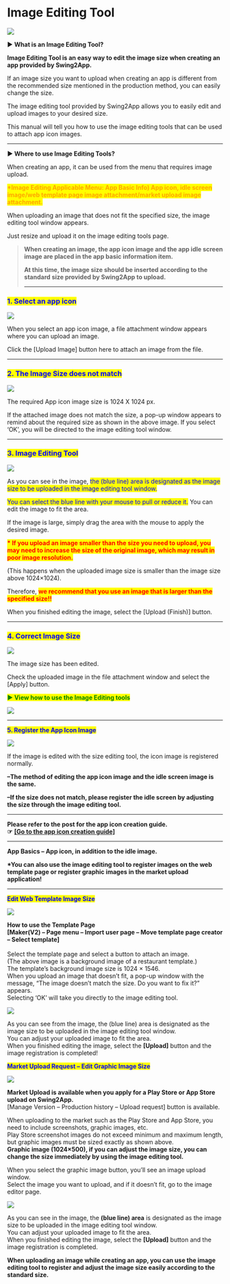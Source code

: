 # Image Editing Tool



![](https://support.swing2app.com/wp-content/uploads/2018/09/Image\_edi.png)

▶ **What is an Image Editing Tool?**

**Image Editing Tool is an easy way to edit the image size when creating an app provided by Swing2App.**

If an image size you want to upload when creating an app is different from the recommended size mentioned in the production method, you can easily change the size.

The image editing tool provided by Swing2App allows you to easily edit and upload images to your desired size.

This manual will tell you how to use the image editing tools that can be used to attach app icon images.

***

**▶ Where to use Image Editing Tools?**

When creating an app, it can be used from the menu that requires image upload.

<mark style="color:orange;">**\*Image Editing Applicable Menu: App Basic Info) App icon, idle screen image/web template page image attachment/market upload image attachment.**</mark>&#x20;

When uploading an image that does not fit the specified size, the image editing tool window appears.

Just resize and upload it on the image editing tools page.

> **When creating an image, the app icon image and the app idle screen image are placed in the app basic information item.**
>
> **At this time, the image size should be inserted according to the standard size provided by Swing2App to upload.**&#x20;
>
> ****

### <mark style="color:blue;">**1. Select an app icon**</mark>

![](https://support.swing2app.com/wp-content/uploads/2018/09/app\_icon-1.png)

When you select an app icon image, a file attachment window appears where you can upload an image.

Click the \[Upload Image] button here to attach an image from the file.

***

### <mark style="color:blue;">**2. The Image Size does not match**</mark>

![](https://support.swing2app.com/wp-content/uploads/2018/09/Screenshot-2020-06-01-at-12.27.54.png)

The required App icon image size is 1024 X 1024 px.

If the attached image does not match the size, a pop-up window appears to remind about the required size as shown in the above image. If you select ‘OK’, you will be directed to the image editing tool window.

***

### <mark style="color:blue;">**3. Image Editing Tool**</mark>&#x20;

![](https://support.swing2app.com/wp-content/uploads/2018/09/app\_icon1.png)

As you can see in the image, <mark style="color:blue;">the (blue line) area is designated as the image size to be uploaded in the image editing tool window.</mark>

<mark style="color:blue;">You can select the blue line with your mouse to pull or reduce it.</mark> You can edit the image to fit the area.

If the image is large, simply drag the area with the mouse to apply the desired image.

<mark style="color:red;">**\* If you upload an image smaller than the size you need to upload, you may need to increase the size of the original image, which may result in poor image resolution.**</mark>

(This happens when the uploaded image size is smaller than the image size above 1024×1024).

Therefore, <mark style="color:red;">**we recommend that you use an image that is larger than the specified size!!**</mark>

When you finished editing the image, select the \[Upload (Finish)] button.

***

### <mark style="color:blue;">**4. Correct Image Size**</mark>&#x20;

![](https://support.swing2app.com/wp-content/uploads/2018/09/app\_icon2.png)

The image size has been edited.

Check the uploaded image in the file attachment window and select the \[Apply] button.



<mark style="color:green;">**▶ View how to use the Image Editing tools**</mark>

![](https://support.swing2app.com/wp-content/uploads/2018/09/%EB%85%B9%ED%99%94\_2020\_06\_04\_13\_47\_44\_228.gif)

***

<mark style="color:blue;">**5. Register the App Icon Image**</mark>

![](https://support.swing2app.com/wp-content/uploads/2018/09/app\_icon3.png)

If the image is edited with the size editing tool, the icon image is registered normally.

**–The method of editing the app icon image and the idle screen image is the same.**&#x20;

**–If the size does not match, please register the idle screen by adjusting the size through the image editing tool.**

****

**Please refer to the post for the app icon creation guide.**\
**☞** [**\[Go to the app icon creation guide\]**](appicon.md)

***

**App Basics – App icon, in addition to the idle image.**

**\*You can also use the image editing tool to register images on the web template page or register graphic images in the market upload application!**

****

<mark style="color:blue;">**Edit Web Template Image Size**</mark>

![](https://support.swing2app.com/wp-content/uploads/2018/09/temp\_edit.png)

**How to use the Template Page**\
**\[Maker(V2) – Page menu – Import user page – Move template page creator – Select template]**\
\
Select the template page and select a button to attach an image.\
(The above image is a background image of a restaurant template.)\
The template’s background image size is 1024 × 1546.\
When you upload an image that doesn’t fit, a pop-up window with the message, “The image doesn’t match the size. Do you want to fix it?” appears.\
Selecting ‘OK’ will take you directly to the image editing tool.&#x20;



![](https://support.swing2app.com/wp-content/uploads/2018/09/temp\_edit1.png)

As you can see from the image, the (blue line) area is designated as the image size to be uploaded in the image editing tool window.\
You can adjust your uploaded image to fit the area.\
When you finished editing the image, select the **\[Upload]** button and the image registration is completed!



<mark style="color:blue;">**Market Upload Request – Edit Graphic Image Size**</mark>

![](https://support.swing2app.com/wp-content/uploads/2018/09/%EC%98%81%EB%AC%B8\_%EC%9D%B4%EB%AF%B8%EC%A7%80%ED%8E%B8%EC%A7%91%EB%8F%84%EA%B5%AC.png)

**Market Upload is available when you apply for a Play Store or App Store upload on Swing2App.**\
\[Manage Version – Production history – Upload request] button is available.

When uploading to the market such as the Play Store and App Store, you need to include screenshots, graphic images, etc.\
Play Store screenshot images do not exceed minimum and maximum length,\
but graphic images must be sized exactly as shown above.\
**Graphic image (1024×500), if you can adjust the image size, you can change the size immediately by using the image editing tool.**

When you select the graphic image button, you’ll see an image upload window.\
Select the image you want to upload, and if it doesn’t fit, go to the image editor page.



![](https://support.swing2app.com/wp-content/uploads/2018/09/app\_icon1.png)

As you can see in the image, the **(blue line) area** is designated as the image size to be uploaded in the image editing tool window.\
You can adjust your uploaded image to fit the area.\
When you finished editing the image, select the **\[Upload]** button and the image registration is completed.



**When uploading an image while creating an app, you can use the image editing tool to register and adjust the image size easily according to the standard size.**

